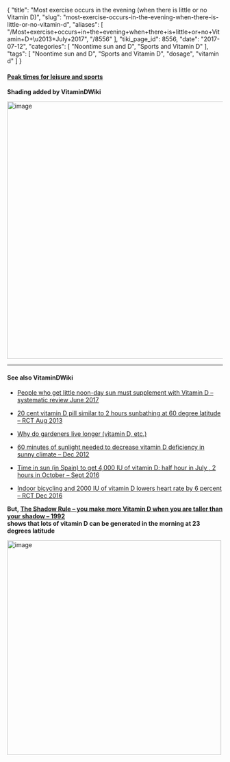{
    "title": "Most exercise occurs in the evening (when there is little or no Vitamin D)",
    "slug": "most-exercise-occurs-in-the-evening-when-there-is-little-or-no-vitamin-d",
    "aliases": [
        "/Most+exercise+occurs+in+the+evening+when+there+is+little+or+no+Vitamin+D+\u2013+July+2017",
        "/8556"
    ],
    "tiki_page_id": 8556,
    "date": "2017-07-12",
    "categories": [
        "Noontime sun and D",
        "Sports and Vitamin D"
    ],
    "tags": [
        "Noontime sun and D",
        "Sports and Vitamin D",
        "dosage",
        "vitamin d"
    ]
}


#### [Peak times for leisure and sports](http://flowingdata.com/2017/07/12/peak-times-for-leisure-and-sports/)

 **Shading added by VitaminDWiki** 

<img src="https://d1bk1kqxc0sym.cloudfront.net/attachments/jpeg/exercise-time-of-day.jpg" alt="image" width="600">

---

#### See also VitaminDWiki

* [People who get little noon-day sun must supplement with Vitamin D – systematic review June 2017](/posts/people-who-get-little-noon-day-sun-must-supplement-with-vitamin-d-systematic-review)

* [20 cent vitamin D pill similar to 2 hours sunbathing at 60 degree latitude – RCT Aug 2013](/posts/20-cent-vitamin-d-pill-similar-to-2-hours-sunbathing-at-60-degree-latitude-rct)

* [Why do gardeners live longer (vitamin D, etc.) ](/posts/why-do-gardeners-live-longer-vitamin-d-etc)

* [60 minutes of sunlight needed to decrease vitamin D deficiency in sunny climate – Dec 2012](/posts/60-minutes-of-sunlight-needed-to-decrease-vitamin-d-deficiency-in-sunny-climate)

* [Time in sun (in Spain) to get 4,000 IU of vitamin D: half hour in July , 2 hours in October – Sept 2016](/posts/time-in-sun-in-spain-to-get-4000-iu-of-vitamin-d-half-hour-in-july-2-hours-in-october)

* [Indoor bicycling and 2000 IU of vitamin D lowers heart rate by 6 percent – RCT Dec 2016](/posts/indoor-bicycling-and-2000-iu-of-vitamin-d-lowers-heart-rate-by-6-percent-rct)

 **But, [The Shadow Rule – you make more Vitamin D when you are taller than your shadow – 1992](/posts/the-shadow-rule-you-make-more-vitamin-d-when-you-are-taller-than-your-shadow-1992)   
shows that lots of vitamin D can be generated in the morning at 23 degrees latitude** 

<img src="https://d1bk1kqxc0sym.cloudfront.net/attachments/jpeg/23-degree-vit-d-generation.jpg" alt="image" width="500">

<!-- ~tc~ (alias(Most exercise occurs in morning or evening (when there is little or no Vitamin D) – July 2017)) ~/tc~ -->
